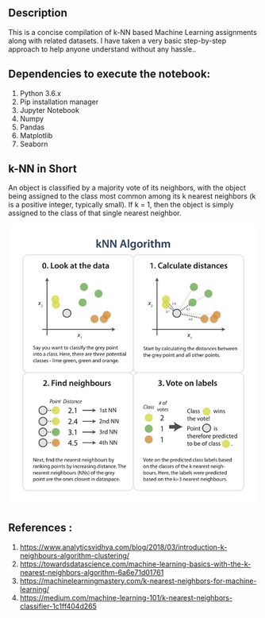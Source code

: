## Description
This is a concise compilation of k-NN based Machine Learning assignments along with related datasets. I have taken a very basic step-by-step approach to help anyone understand without any hassle..

## Dependencies to execute the notebook:
1. Python 3.6.x
2. Pip installation manager
3. Jupyter Notebook
4. Numpy
5. Pandas
6. Matplotlib
7. Seaborn


## k-NN in Short
An object is classified by a majority vote of its neighbors, with the object being assigned to the class most common among its k nearest neighbors (k is a positive integer, typically small). If k = 1, then the object is simply assigned to the class of that single nearest neighbor.

![alt text](images/knn2.jpg)

## References :
1. https://www.analyticsvidhya.com/blog/2018/03/introduction-k-neighbours-algorithm-clustering/
2. https://towardsdatascience.com/machine-learning-basics-with-the-k-nearest-neighbors-algorithm-6a6e71d01761
3. https://machinelearningmastery.com/k-nearest-neighbors-for-machine-learning/
4. https://medium.com/machine-learning-101/k-nearest-neighbors-classifier-1c1ff404d265
